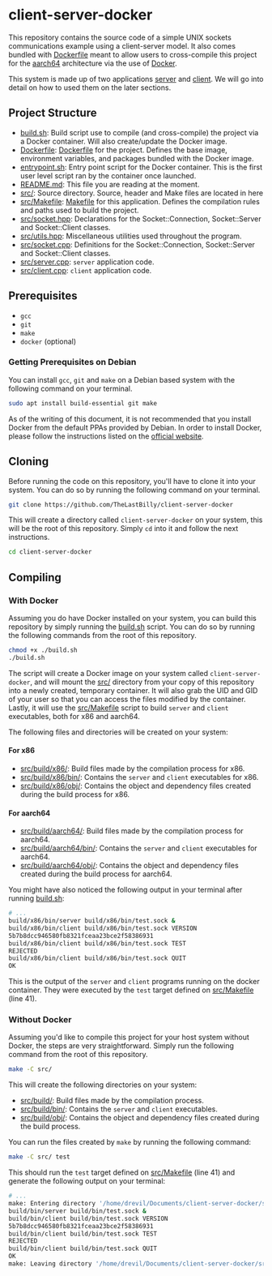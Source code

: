# client-server-docker

This repository contains the source code of a simple UNIX sockets communications example using a client-server model. It also comes bundled with [Dockerfile](./Dockerfile) meant to allow users to cross-compile this project for the [aarch64](https://en.wikipedia.org/wiki/AArch64) architecture via the use of [Docker](https://en.wikipedia.org/wiki/Docker).

This system is made up of two applications [server](src/server.cpp) and [client](src/client.cpp). We will go into detail on how to used them on the later sections.

## Project Structure
- [build.sh](./build.sh): Build script use to compile (and cross-compile) the project via a Docker container. Will also create/update the Docker image.
- [Dockerfile](./Dockerfile): [Dockerfile](https://docs.docker.com/reference/dockerfile/) for the project. Defines the base image, environment variables, and packages bundled with the Docker image.
- [entrypoint.sh](./entrypoint.sh): Entry point script for the Docker container. This is the first user level script ran by the container once launched.
- [README.md](./README.md): This file you are reading at the moment.
- [src/](./src/): Source directory. Source, header and Make files are located in here
- [src/Makefile](src/Makefile): [Makefile](https://makefiletutorial.com/) for this application. Defines the compilation rules and paths used to build the project.
- [src/socket.hpp](src/socket.hpp): Declarations for the Socket::Connection, Socket::Server and Socket::Client classes.
- [src/utils.hpp](src/utils.hpp): Miscellaneous utilities used throughout the program.
- [src/socket.cpp](src/socket.cpp): Definitions for the Socket::Connection, Socket::Server and Socket::Client classes.
- [src/server.cpp](src/server.cpp): `server` application code.
- [src/client.cpp](src/client.cpp): `client` application code.

## Prerequisites
- `gcc`
- `git`
- `make`
- `docker` (optional)

### Getting Prerequisites on Debian
You can install `gcc`, `git` and `make` on a Debian based system with the following command on your terminal.
```bash
sudo apt install build-essential git make
```

As of the writing of this document, it is not recommended that you install Docker from the default PPAs provided by Debian. In order to install Docker, please follow the instructions listed on the [official website](https://docs.docker.com/desktop/install/debian/).

## Cloning
Before running the code on this repository, you'll have to clone it into your system. You can do so by running the following command on your terminal.
```bash
git clone https://github.com/TheLastBilly/client-server-docker
```

This will create a directory called `client-server-docker` on your system, this will be the root of this repository. Simply `cd` into it and follow the next instructions.
```bash
cd client-server-docker
```

## Compiling
### With Docker
Assuming you do have Docker installed on your system, you can build this repository by simply running the [build.sh](./build.sh) script. You can do so by running the following commands from the root of this repository.

```bash
chmod +x ./build.sh
./build.sh
```

The script will create a Docker image on your system called `client-server-docker`, and will mount the [src/](src/) directory from your copy of this repository into a newly created, temporary container. It will also grab the UID and GID of your user so that you can access the files modified by the container. Lastly, it will use the [src/Makefile](src/Makefile) script to build `server` and `client` executables, both for x86 and aarch64.

The following files and directories will be created on your system:

#### For x86

- [src/build/x86/](src/build/): Build files made by the compilation process for x86.
- [src/build/x86/bin/](src/build/bin/): Contains the `server` and `client` executables for x86.
- [src/build/x86/obj/](src/build/obj/): Contains the object and dependency files created during the build process for x86.

#### For aarch64

- [src/build/aarch64/](src/build/): Build files made by the compilation process for aarch64.
- [src/build/aarch64/bin/](src/build/bin/): Contains the `server` and `client` executables for aarch64.
- [src/build/aarch64/obj/](src/build/obj/): Contains the object and dependency files created during the build process for aarch64.

You might have also noticed the following output in your terminal after running [build.sh](./build.sh):
```bash
# ...
build/x86/bin/server build/x86/bin/test.sock &
build/x86/bin/client build/x86/bin/test.sock VERSION
5b7b8dcc946580fb8321fceaa23bce2f58386931
build/x86/bin/client build/x86/bin/test.sock TEST
REJECTED
build/x86/bin/client build/x86/bin/test.sock QUIT
OK
```

This is the output of the `server` and `client` programs running on the docker container. They were executed by the `test` target defined on [src/Makefile](src/Makefile) (line 41).

### Without Docker
Assuming you'd like to compile this project for your host system without Docker, the steps are very straightforward. Simply run the following command from the root of this repository.

```bash
make -C src/
```

This will create the following directories on your system:
- [src/build/](src/build/): Build files made by the compilation process.
- [src/build/bin/](src/build/bin/): Contains the `server` and `client` executables.
- [src/build/obj/](src/build/obj/): Contains the object and dependency files created during the build process.

You can run the files created by `make` by running the following command:
```bash
make -C src/ test
```

This should run the `test` target defined on [src/Makefile](src/Makefile) (line 41) and generate the following output on your terminal:
```bash
# ...
make: Entering directory '/home/drevil/Documents/client-server-docker/src'
build/bin/server build/bin/test.sock &
build/bin/client build/bin/test.sock VERSION
5b7b8dcc946580fb8321fceaa23bce2f58386931
build/bin/client build/bin/test.sock TEST
REJECTED
build/bin/client build/bin/test.sock QUIT
OK
make: Leaving directory '/home/drevil/Documents/client-server-docker/src'
```

